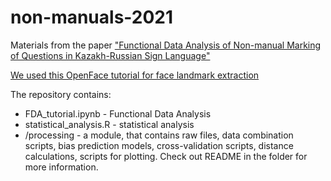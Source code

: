 # non-manuals-2021
Materials from the paper ["Functional Data Analysis of Non-manual Marking of Questions in Kazakh-Russian Sign Language"](https://aclanthology.org/2022.signlang-1.19/)

[We used this OpenFace tutorial for face landmark extraction](https://colab.research.google.com/gist/jcheong0428/c16146b386ea60fab888b56e8e5ee747/openface_shared.ipynb)

The repository contains:
*  FDA_tutorial.ipynb - Functional Data Analysis
*  statistical_analysis.R - statistical analysis
*  /processing - a module, that contains raw files, data combination scripts, bias prediction models, cross-validation scripts, distance calculations, scripts for plotting. Check out README in the folder for more information.
